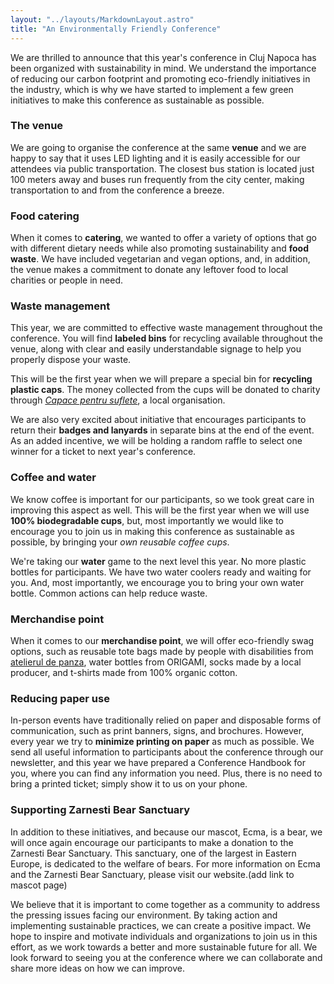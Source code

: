```yaml
---
layout: "../layouts/MarkdownLayout.astro"
title: "An Environmentally Friendly Conference"
---
```



We are thrilled to announce that this year's conference in Cluj Napoca has been organized with sustainability in mind. We understand the importance of reducing our carbon footprint and promoting eco-friendly initiatives in the industry, which is why we have started to implement a few green initiatives to make this conference as sustainable as possible. 

### The venue

We are going to organise the conference at the same **venue** and we are happy to say that it uses LED lighting and it is easily accessible for our attendees via public transportation. The closest bus station is located just 100 meters away and buses run frequently from the city center, making transportation to and from the conference a breeze.

### Food catering

When it comes to **catering**, we wanted to offer a variety of options that go with different dietary needs while also promoting sustainability and **food waste**. We have included vegetarian and vegan options, and, in addition, the venue makes a commitment to donate any leftover food to local charities or people in need. 

### Waste management

This year, we are committed to effective waste management throughout the conference. You will find **labeled bins** for recycling available throughout the venue, along with clear and easily understandable signage to help you properly dispose your waste.

This will be the first year when we will prepare a special bin for **recycling plastic caps**. The money collected from the cups will be donated to charity through *[Capace pentru suflete](https://www.capacecusuflet.ro/)*, a local organisation.

We are also very excited about initiative that encourages participants to return their **badges and lanyards** in separate bins at the end of the event. As an added incentive, we will be holding a random raffle to select one winner for a ticket to next year's conference.

### Coffee and water

We know coffee is important for our participants, so we took great care in improving this aspect as well. This will be the first year when we will use **100% biodegradable cups**, but, most importantly we would like to encourage you to join us in making this conference as sustainable as possible, by bringing your *own reusable coffee cups*. 

We're taking our **water** game to the next level this year. No more plastic bottles for participants. We have two water coolers ready and waiting for you. And, most importantly, we encourage you to bring your own water bottle. Common actions can help reduce waste.

### Merchandise point

When it comes to our **merchandise point**, we will offer eco-friendly swag options, such as reusable tote bags made by people with disabilities from <a href="https://atelieruldepanza.ro/">atelierul de panza</a>, water bottles from ORIGAMI, socks made by a local producer, and t-shirts made from 100% organic cotton.

### Reducing paper use

In-person events have traditionally relied on paper and disposable forms of communication, such as print banners, signs, and brochures. However, every year we try to **minimize printing on paper** as much as possible. We send all useful information to participants about the conference through our newsletter, and this year we have prepared a Conference Handbook for you, where you can find any information you need. Plus, there is no need to bring a printed ticket; simply show it to us on your phone.

### Supporting Zarnesti Bear Sanctuary

In addition to these initiatives, and because our mascot, Ecma, is a bear, we will once again encourage our participants to make a donation to the Zarnesti Bear Sanctuary. This sanctuary, one of the largest in Eastern Europe, is dedicated to the welfare of bears. For more information on Ecma and the Zarnesti Bear Sanctuary, please visit our website.(add link to mascot page)

We believe that it is important to come together as a community to address the pressing issues facing our environment. By taking action and implementing sustainable practices, we can create a positive impact. We hope to inspire and motivate individuals and organizations to join us in this effort, as we work towards a better and more sustainable future for all. We look forward to seeing you at the conference where we can collaborate and share more ideas on how we can improve.
